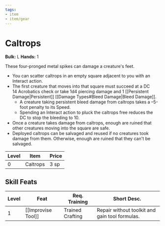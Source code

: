 ```yaml
---
tags:
- item
- item/gear
---
```

# Caltrops

**Bulk:** L
**Hands:** 1

These four-pronged metal spikes can damage a creature's feet. 

- You can scatter caltrops in an empty square adjacent to you with an Interact action.
- The first creature that moves into that square must succeed at a DC 14 Acrobatics check or take 1d4 piercing damage and 1 [[Persistent Damage|Persistent]] [[Damage Types#Bleed Damage|Bleed Damage]]. 
	- A creature taking persistent bleed damage from caltrops takes a –5-foot penalty to its Speed.
	- Spending an Interact action to pluck the caltrops free reduces the DC to stop the bleeding to 10.
- Once a creature takes damage from caltrops, enough are ruined that other creatures moving into the square are safe.
- Deployed caltrops can be salvaged and reused if no creatures took damage from them. Otherwise, enough are ruined that they can't be salvaged.

| **Level** | **Item** | **Price** |
| --------- | -------- | --------- |
| 0         | Caltrops | 3 sp      |

## Skill Feats

| Level | Feat               | Req. Training    | Short Desc.                                    |
| ----- | ------------------ | ---------------- | ---------------------------------------------- |
| 1     | [[Improvise Tool]] | Trained Crafting | Repair without toolkit and gain tool formulas. |


